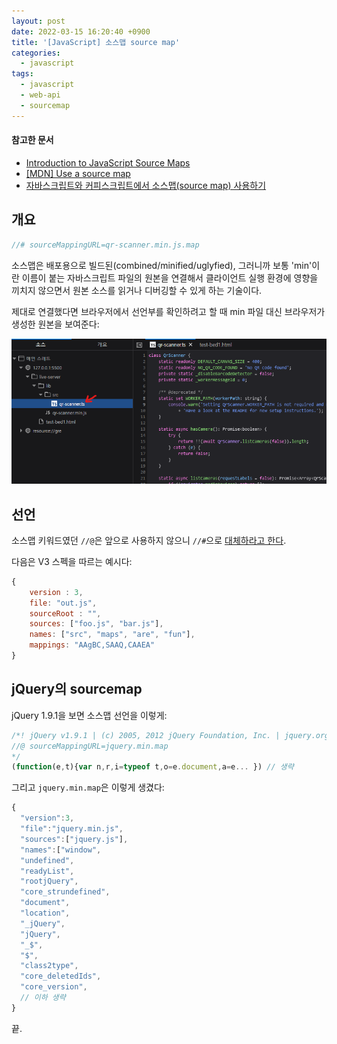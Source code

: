 ```yaml
---
layout: post
date: 2022-03-15 16:20:40 +0900
title: '[JavaScript] 소스맵 source map'
categories:
  - javascript
tags:
  - javascript
  - web-api
  - sourcemap
---
```


#### 참고한 문서

- [Introduction to JavaScript Source Maps](https://www.html5rocks.com/en/tutorials/developertools/sourcemaps/)
- [\[MDN\] Use a source map](https://developer.mozilla.org/en-US/docs/Tools/Debugger/How_to/Use_a_source_map)
- [자바스크립트와 커피스크립트에서 소스맵(source map) 사용하기](https://blog.outsider.ne.kr/916)

## 개요

```js
//# sourceMappingURL=qr-scanner.min.js.map
```

소스맵은 배포용으로 빌드된(combined/minified/uglyfied), 그러니까 보통 'min'이란 이름이 붙는 자바스크립트 파일의 원본을 연결해서 클라이언트 실행 환경에 영향을 끼치지 않으면서 원본 소스를 읽거나 디버깅할 수 있게 하는 기술이다.

제대로 연결했다면 브라우저에서 선언부를 확인하려고 할 때 min 파일 대신 브라우저가 생성한 원본을 보여준다:

![](/images/sourcemap-example.png)

## 선언

소스맵 키워드였던 `//@`은 앞으로 사용하지 않으니 `//#`으로 [대체하라고 한다](https://developer.mozilla.org/en-US/docs/Tools/Debugger/How_to/Use_a_source_map).

다음은 V3 스펙을 따르는 예시다:

```js
{
    version : 3,
    file: "out.js",
    sourceRoot : "",
    sources: ["foo.js", "bar.js"],
    names: ["src", "maps", "are", "fun"],
    mappings: "AAgBC,SAAQ,CAAEA"
}
```

## jQuery의 sourcemap

jQuery 1.9.1을 보면 소스맵 선언을 이렇게:

```js
/*! jQuery v1.9.1 | (c) 2005, 2012 jQuery Foundation, Inc. | jquery.org/license
//@ sourceMappingURL=jquery.min.map
*/
(function(e,t){var n,r,i=typeof t,o=e.document,a=e... }) // 생략
```

그리고 `jquery.min.map`은 이렇게 생겼다:

```js
{
  "version":3,
  "file":"jquery.min.js",
  "sources":["jquery.js"],
  "names":["window",
  "undefined",
  "readyList",
  "rootjQuery",
  "core_strundefined",
  "document",
  "location",
  "_jQuery",
  "jQuery",
  "_$",
  "$",
  "class2type",
  "core_deletedIds",
  "core_version",
  // 이하 생략
}
```

끝.
